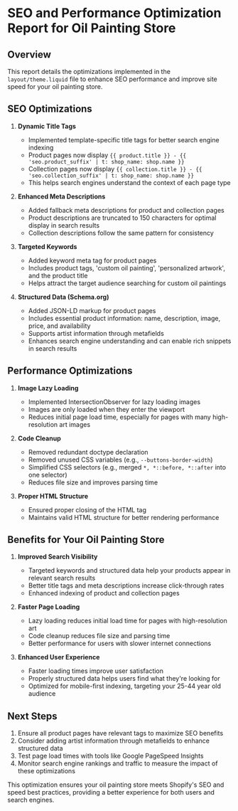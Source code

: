 # SEO and Performance Optimization Report for Oil Painting Store

## Overview
This report details the optimizations implemented in the `layout/theme.liquid` file to enhance SEO performance and improve site speed for your oil painting store.

## SEO Optimizations

1. **Dynamic Title Tags**
   - Implemented template-specific title tags for better search engine indexing
   - Product pages now display `{{ product.title }} - {{ 'seo.product_suffix' | t: shop_name: shop.name }}`
   - Collection pages now display `{{ collection.title }} - {{ 'seo.collection_suffix' | t: shop_name: shop.name }}`
   - This helps search engines understand the context of each page type

2. **Enhanced Meta Descriptions**
   - Added fallback meta descriptions for product and collection pages
   - Product descriptions are truncated to 150 characters for optimal display in search results
   - Collection descriptions follow the same pattern for consistency

3. **Targeted Keywords**
   - Added keyword meta tag for product pages
   - Includes product tags, 'custom oil painting', 'personalized artwork', and the product title
   - Helps attract the target audience searching for custom oil paintings

4. **Structured Data (Schema.org)**
   - Added JSON-LD markup for product pages
   - Includes essential product information: name, description, image, price, and availability
   - Supports artist information through metafields
   - Enhances search engine understanding and can enable rich snippets in search results

## Performance Optimizations

1. **Image Lazy Loading**
   - Implemented IntersectionObserver for lazy loading images
   - Images are only loaded when they enter the viewport
   - Reduces initial page load time, especially for pages with many high-resolution art images

2. **Code Cleanup**
   - Removed redundant doctype declaration
   - Removed unused CSS variables (e.g., `--buttons-border-width`)
   - Simplified CSS selectors (e.g., merged `*, *::before, *::after` into one selector)
   - Reduces file size and improves parsing time

3. **Proper HTML Structure**
   - Ensured proper closing of the HTML tag
   - Maintains valid HTML structure for better rendering performance

## Benefits for Your Oil Painting Store

1. **Improved Search Visibility**
   - Targeted keywords and structured data help your products appear in relevant search results
   - Better title tags and meta descriptions increase click-through rates
   - Enhanced indexing of product and collection pages

2. **Faster Page Loading**
   - Lazy loading reduces initial load time for pages with high-resolution art
   - Code cleanup reduces file size and parsing time
   - Better performance for users with slower internet connections

3. **Enhanced User Experience**
   - Faster loading times improve user satisfaction
   - Properly structured data helps users find what they're looking for
   - Optimized for mobile-first indexing, targeting your 25-44 year old audience

## Next Steps

1. Ensure all product pages have relevant tags to maximize SEO benefits
2. Consider adding artist information through metafields to enhance structured data
3. Test page load times with tools like Google PageSpeed Insights
4. Monitor search engine rankings and traffic to measure the impact of these optimizations

This optimization ensures your oil painting store meets Shopify's SEO and speed best practices, providing a better experience for both users and search engines.